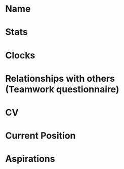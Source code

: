 # Name

# Stats

# Clocks

# Relationships with others (Teamwork questionnaire)

# CV

# Current Position

# Aspirations
